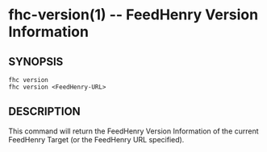fhc-version(1) -- FeedHenry Version Information
===============================================

## SYNOPSIS

    fhc version 
    fhc version <FeedHenry-URL>
    
## DESCRIPTION

This command will return the FeedHenry Version Information of the current FeedHenry Target (or the FeedHenry URL specified).

